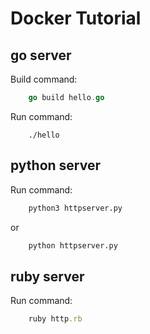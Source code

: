 # Docker Tutorial

## go server

Build command:

```go
    go build hello.go
```

Run command:

```
    ./hello
```

## python server

Run command:

```python
    python3 httpserver.py
```

or 

```python
    python httpserver.py
```

## ruby server

Run command:

```ruby
    ruby http.rb
```